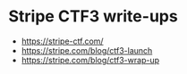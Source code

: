 # Stripe CTF3 write-ups

* <https://stripe-ctf.com/>
* <https://stripe.com/blog/ctf3-launch>
* <https://stripe.com/blog/ctf3-wrap-up>
